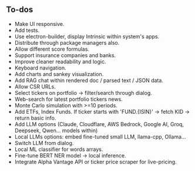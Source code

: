 ## To-dos

- Make UI responsive.
- Add tests.
- Use electron-builder, display Intrinsic within system's apps.
- Distribute through package managers also.
- Allow different score formulas.
- Support insurance companies and banks.
- Improve cleaner readability and logic.
- Keyboard navigation.
- Add charts and sankey visualization.
- Add RAG chat within rendered doc / parsed text / JSON data.
- Allow CSR URLs.
- Select tickers on portfolio -> filter/search through dialog.
- Web-search for latest portfolio tickers news.
- Monte Carlo simulation with >=10 periods.
- Add ETFs, Index Funds. If ticker starts with 'FUND.{ISIN}' -> fetch KID ->
  return basic info.
- Add LLM options (Claude, Cloudflare, AWS Bedrock, Google AI, Groq, Deepseek,
  Qwen... models within)
- Local LLMs options: embed fine-tuned small LLM, llama-cpp, Ollama...
- Switch LLM from dialog.
- Local ML classifier for words arrays.
- Fine-tune BERT NER model -> local inference.
- Integrate Alpha Vantage API or ticker price scraper for live-pricing.
